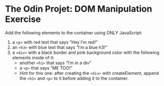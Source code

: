 # The Odin Projet: DOM Manipulation Exercise

Add the following elements to the container using ONLY JavaScript:

1.  a `<p>` with red text that says “Hey I’m red!”
2.  an `<h3>` with blue text that says “I’m a blue h3!”
3.  a `<div>` with a black border and pink background color with the following elements inside of it:
    - another `<h1>` that says “I’m in a div”
    - a `<p>` that says “ME TOO!”
    - Hint for this one: after creating the `<div>` with createElement, append the `<h1>` and `<p>` to it before adding it to the container.
